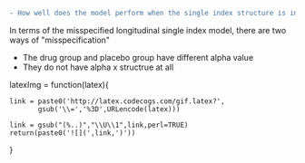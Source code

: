 
```diff
- How well does the model perform when the single index structure is invalid?  
```

In terms of the misspecified longitudinal single index model, there are two ways of "misspecification"

* The drug group and placebo group have different alpha value 
* They do not have alpha x structrue at all


latexImg = function(latex){

    link = paste0('http://latex.codecogs.com/gif.latex?',
           gsub('\\=','%3D',URLencode(latex)))

    link = gsub("(%..)","\\U\\1",link,perl=TRUE)
    return(paste0('![](',link,')'))
}
